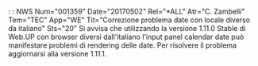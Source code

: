  :  : NWS Num="001359" Date="20170502" Rel="\*ALL" Atr="C. Zambelli" Tem="TEC" App="WE" Tit="Correzione problema date con locale diverso da italiano" Sts="20"
Si avvisa che utilizzando la versione 1.11.0 Stable di Web.UP con browser diversi dall'italiano l'input panel calendar date può manifestare problemi di rendering delle date. Per risolvere il problema aggiornarsi alla versione 1.11.1.
